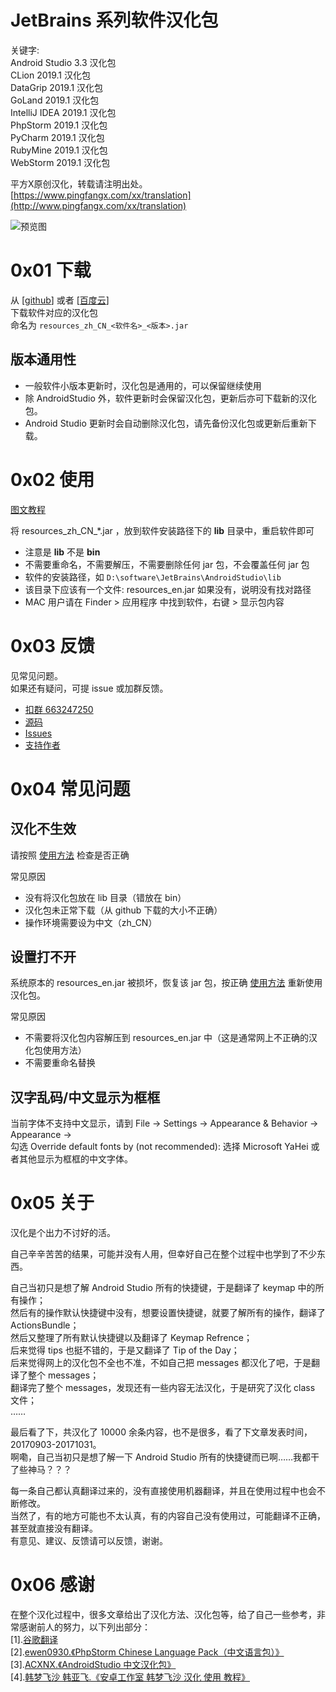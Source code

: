 # JetBrains 系列软件汉化包  
关键字:  
Android Studio 3.3 汉化包  
CLion 2019.1 汉化包  
DataGrip 2019.1 汉化包  
GoLand 2019.1 汉化包  
IntelliJ IDEA 2019.1 汉化包  
PhpStorm 2019.1 汉化包  
PyCharm 2019.1 汉化包  
RubyMine 2019.1 汉化包  
WebStorm 2019.1 汉化包  


平方X原创汉化，转载请注明出处。  
[https://www.pingfangx.com/xx/translation](http://www.pingfangx.com/xx/translation)  

![预览图](https://pingfangx.github.io/resource/blogx/2421.1.png)


# 0x01 下载
从 [[github](https://github.com/pingfangx/jetbrains-in-chinese)]
或者 [[百度云](https://pan.baidu.com/s/1c1UVmPa)]  
下载软件对应的汉化包  
命名为 `resources_zh_CN_<软件名>_<版本>.jar`

## 版本通用性
* 一般软件小版本更新时，汉化包是通用的，可以保留继续使用
* 除 AndroidStudio 外，软件更新时会保留汉化包，更新后亦可下载新的汉化包。  
* Android Studio 更新时会自动删除汉化包，请先备份汉化包或更新后重新下载。

# 0x02 使用
[图文教程](https://github.com/pingfangx/TranslatorX/wiki/Usage#%E5%9B%BE%E6%96%87%E6%95%99%E7%A8%8B)  

将 resources_zh_CN_\*.jar ，放到软件安装路径下的 **lib** 目录中，重启软件即可  
* 注意是 **lib** 不是 **bin**
* 不需要重命名，不需要解压，不需要删除任何 jar 包，不会覆盖任何 jar 包
* 软件的安装路径，如 `D:\software\JetBrains\AndroidStudio\lib`
* 该目录下应该有一个文件: resources_en.jar 如果没有，说明没有找对路径
* MAC 用户请在 Finder > 应用程序 中找到软件，右键 > 显示包内容

# 0x03 反馈
见常见问题。  
如果还有疑问，可提 issue 或加群反馈。

* [扣群 663247250](https://jq.qq.com/?_wv=1027&k=5Nhkg8u)
* [源码](https://www.pingfangx.com/xx/translation)
* [Issues](https://github.com/pingfangx/TranslatorX/issues)
* [支持作者](https://www.pingfangx.com/xx/translation/support)

# 0x04 常见问题
## 汉化不生效
请按照 [使用方法] 检查是否正确

常见原因
* 没有将汉化包放在 lib 目录（错放在 bin）
* 汉化包未正常下载（从 github 下载的大小不正确）
* 操作环境需要设为中文（zh_CN）

## 设置打不开
系统原本的 resources_en.jar 被损坏，恢复该 jar 包，按正确 [使用方法] 重新使用汉化包。

常见原因
* 不需要将汉化包内容解压到 resources_en.jar 中（这是通常网上不正确的汉化包使用方法）
* 不需要重命名替换

## 汉字乱码/中文显示为框框
当前字体不支持中文显示，请到 File → Settings → Appearance & Behavior → Appearance →  
勾选 Override default fonts by (not recommended):
选择 Microsoft YaHei 或者其他显示为框框的中文字体。

# 0x05 关于
汉化是个出力不讨好的活。  

自己辛辛苦苦的结果，可能并没有人用，但幸好自己在整个过程中也学到了不少东西。

自己当初只是想了解 Android Studio 所有的快捷键，于是翻译了 keymap 中的所有操作；  
然后有的操作默认快捷键中没有，想要设置快捷键，就要了解所有的操作，翻译了 ActionsBundle；  
然后又整理了所有默认快捷键以及翻译了 Keymap Refrence；  
后来觉得 tips 也挺不错的，于是又翻译了 Tip of the Day；  
后来觉得网上的汉化包不全也不准，不如自己把 messages 都汉化了吧，于是翻译了整个 messages；  
翻译完了整个 messages，发现还有一些内容无法汉化，于是研究了汉化 class 文件；  
……

最后看了下，共汉化了 10000 余条内容，也不是很多，看了下文章发表时间，20170903-20171031。  
啊嘞，自己当初只是想了解一下 Android Studio 所有的快捷键而已啊……我都干了些神马？？？

每一条自己都认真翻译过来的，没有直接使用机器翻译，并且在使用过程中也会不断修改。  
当然了，有的地方可能也不太认真，有的内容自己没有使用过，可能翻译不正确，甚至就直接没有翻译。  
有意见、建议、反馈请可以反馈，谢谢。

# 0x06 感谢  
在整个汉化过程中，很多文章给出了汉化方法、汉化包等，给了自己一些参考，非常感谢前人的努力，以下列出部分：  
[1].[谷歌翻译](https://translate.google.cn/)  
[2].[ewen0930.《PhpStorm Chinese Language Pack（中文语言包）》](https://github.com/ewen0930)  
[3].[ACXNX.《AndroidStudio 中文汉化包》](https://github.com/ACXNX/AndroidStudio-ChineseLanguagePackage)  
[4].[韩梦飞沙 韩亚飞.《安卓工作室 韩梦飞沙 汉化 使用 教程》](http://www.cnblogs.com/yue31313/p/7464727.html)  

[使用方法]: https://github.com/pingfangx/TranslatorX/wiki/Usage (使用方法)